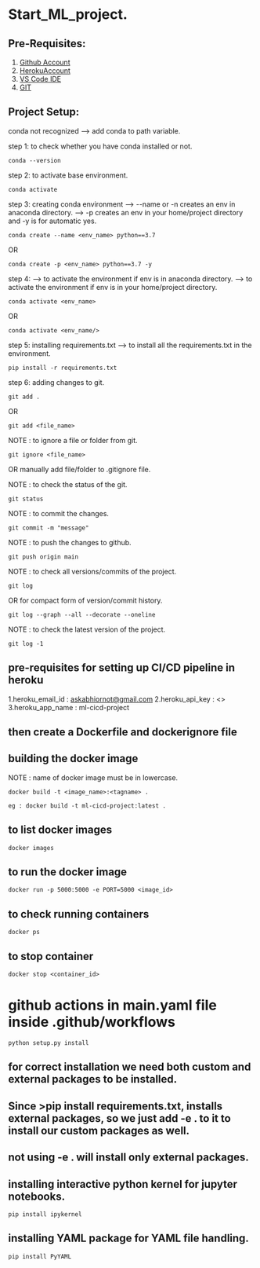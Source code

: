# Start_ML_project.
## Pre-Requisites:

1. [Github Account](https://github.com/M-Oblue/ML_project)
2. [HerokuAccount](https://dashboard.heroku.com/apps)
3. [VS Code IDE](https://code.visualstudio.com/Download)
4. [GIT](https://git-scm.com/downloads)

## Project Setup:

conda not recognized --> add conda to path variable.

step 1: to check whether you have conda installed or not.
```
conda --version
```
step 2: to activate base environment.
```
conda activate
```
step 3: creating conda environment
--> --name or -n creates an env in anaconda directory.
--> -p creates an env in your home/project directory and -y is for automatic yes.
```
conda create --name <env_name> python==3.7
```
OR
```
conda create -p <env_name> python==3.7 -y
```
step 4:
--> to activate the environment if env is in anaconda directory.
--> to activate the environment if env is in your home/project directory.
```
conda activate <env_name> 
```
OR
```
conda activate <env_name/> 
```
step 5: installing requirements.txt
--> to install all the requirements.txt in the environment.
```
pip install -r requirements.txt 
```
step 6: adding changes to git.
```
git add .
```
OR
```
git add <file_name>
```
NOTE : to ignore a file or folder from git.
```
git ignore <file_name>
```
OR manually add file/folder to .gitignore file.

NOTE : to check the status of the git.
```
git status
```
NOTE : to commit the changes.
```
git commit -m "message"
```
NOTE : to push the changes to github.
```
git push origin main
```
NOTE : to check all versions/commits of the project.
```
git log
```
OR for compact form of version/commit history.
```
git log --graph --all --decorate --oneline
```
NOTE : to check the latest version of the project.
```
git log -1
```
## pre-requisites for setting up CI/CD pipeline in heroku

1.heroku_email_id : askabhiornot@gmail.com
2.heroku_api_key : <>
3.heroku_app_name : ml-cicd-project

## then create a Dockerfile and dockerignore file

## building the docker image
NOTE : name of docker image must be in lowercase.
```
docker build -t <image_name>:<tagname> .
```
```
eg : docker build -t ml-cicd-project:latest .
```
## to list docker images
```
docker images
```
## to run the docker image
```
docker run -p 5000:5000 -e PORT=5000 <image_id>
```
## to check running containers
```
docker ps 
```
## to stop container
```
docker stop <container_id>
```
# github actions in main.yaml file inside .github/workflows

```
python setup.py install
```
## for correct installation we need both custom and external packages to be installed.
## Since >pip install requirements.txt, installs external packages, so we just add -e . to it to install our custom packages as well.
## not using -e . will install only external packages.

## installing interactive python kernel for jupyter notebooks.
```
pip install ipykernel
```
## installing YAML package for YAML file handling.
```
pip install PyYAML
```